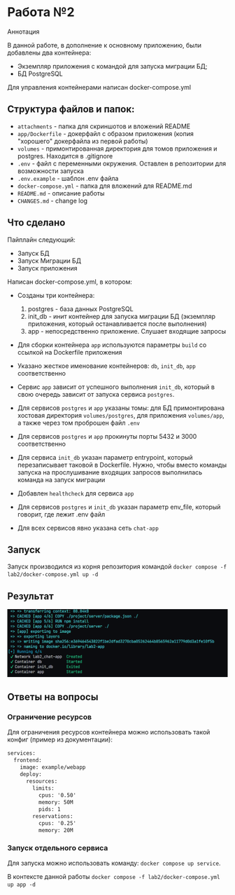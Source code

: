 # Работа №2

Аннотация

В данной работе, в дополнение к основному приложению, были добавлены два контейнера:
- Экземпляр приложения с командой для запуска миграции БД;
- БД PostgreSQL
  
Для управления контейнерами написан docker-compose.yml

## Структура файлов и папок:
- `attachments` - папка для скриншотов и вложений README
- `app/Dockerfile` - докерфайл с образом приложения (копия "хорошего" докерфайла из первой работы)
- `volumes` - примонтированная директория для томов приложения и postgres. Находится в .gitignore
- `.env` - файл с переменными окружения. Оставлен в репозитории для возможности запуска
- `.env.example` - шаблон .env файла
- `docker-compose.yml` - папка для вложений для README.md
- `README.md` - описание работы
- `CHANGES.md` - change log

## Что сделано

Пайплайн следующий:
- Запуск БД
- Запуск Миграции БД
- Запуск приложения


Написан docker-compose.yml, в котором:

- Созданы три контейнера:

  1. postgres - база данных PostgreSQL
  2. init_db - инит контейнер для запуска миграции БД (экземпляр приложения, который останавливается после выполнения)
  3. app - непосредственно приложение. Слушает входящие запросы

- Для сборки контейнера `app` используются параметры `build` со ссылкой на Dockerfile приложения
- Указано жесткое именование контейнеров: `db`, `init_db`, `app` соответственно
- Сервис `app` зависит от успешного выполнения `init_db`, который в свою очередь зависит от запуска сервиса `postgres`.
- Для сервисов `postgres` и `app` указаны томы: для БД примонтирована хостовая директория `volumes/postgres`, для приложения `volumes/app`, а также через том проброшен файл `.env`
- Для сервисов `postgres` и `app`  прокинуты порты 5432 и 3000 соответственно
- Для сервиса `init_db` указан параметр entrypoint, который перезаписывает таковой в Dockerfile. Нужно, чтобы вместо команды запуска на прослушивание входящих запросов выполнилась команда на запуск миграции
- Добавлен `healthcheck` для сервиса `app`
- Для сервисов `postgres` и `init_db` указан параметр env_file, который говорит, где лежит .env файл
- Для всех сервисов явно указана сеть `chat-app`

## Запуск

Запуск производился из корня репозитория командой `docker compose -f lab2/docker-compose.yml up -d`

## Результат

![alt text](attachments/image.png)

## Ответы на вопросы

### Ограничение ресурсов

Для ограничения ресурсов контейнера можно использовать такой конфиг (пример из документации):

```
services:
  frontend:
    image: example/webapp
    deploy:
      resources:
        limits:
          cpus: '0.50'
          memory: 50M
          pids: 1
        reservations:
          cpus: '0.25'
          memory: 20M
```

### Запуск отдельного сервиса

Для запуска можно использовать команду: `docker compose up service`.

В контексте данной работы `docker compose -f lab2/docker-compose.yml up app -d`